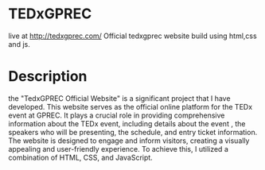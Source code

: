 # TEDxGPREC
live at http://tedxgprec.com/
Official tedxgprec website build using html,css and js.
# Description
the "TedxGPREC Official Website" is a significant project that I have developed. This website serves as the official online platform for the TEDx event at GPREC. It plays a crucial role in providing comprehensive information about the TEDx event, including details about the event , the speakers who will be presenting, the schedule, and entry ticket information. The website is designed to engage and inform visitors, creating a visually appealing and user-friendly experience. To achieve this, I utilized a combination of HTML, CSS, and JavaScript.
